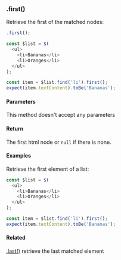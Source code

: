 ### .first()

Retrieve the first of the matched nodes:

```js
.first();
```

```js
const $list = $(
  <ul>
    <li>Bananas</li>
    <li>Oranges</li>
  </ul>
);

const item = $list.find('li').first();
expect(item.textContent).toBe('Bananas');
```

#### Parameters

This method doesn't accept any parameters

#### Return

The first html node or `null` if there is none.

#### Examples

Retrieve the first element of a list:

```js
const $list = $(
  <ul>
    <li>Bananas</li>
    <li>Oranges</li>
  </ul>
);

const item = $list.find('li').first();
expect(item.textContent).toBe('Bananas');
```

#### Related

[.last()](#last) retrieve the last matched element
